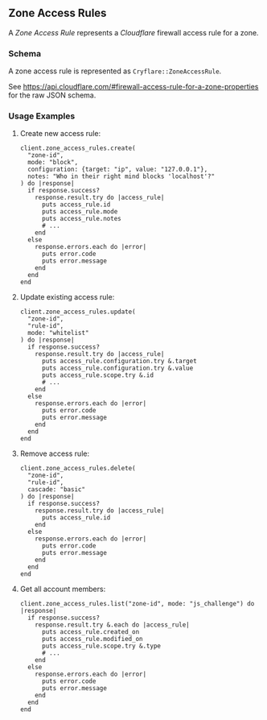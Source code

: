 ## Zone Access Rules

A *Zone Access Rule* represents a *Cloudflare* firewall access rule for a zone.

### Schema

A zone access rule is represented as `Cryflare::ZoneAccessRule`.

See https://api.cloudflare.com/#firewall-access-rule-for-a-zone-properties for the raw JSON schema.

### Usage Examples

1. Create new access rule:

   ```crystal
   client.zone_access_rules.create(
     "zone-id",
     mode: "block",
     configuration: {target: "ip", value: "127.0.0.1"},
     notes: "Who in their right mind blocks 'localhost'?"
   ) do |response|
     if response.success?
       response.result.try do |access_rule|
         puts access_rule.id
         puts access_rule.mode
         puts access_rule.notes
         # ...
       end
     else
       response.errors.each do |error|
         puts error.code
         puts error.message
       end
     end
   end
   ```

1. Update existing access rule:

   ```crystal
   client.zone_access_rules.update(
     "zone-id",
     "rule-id",
     mode: "whitelist"
   ) do |response|
     if response.success?
       response.result.try do |access_rule|
         puts access_rule.configuration.try &.target
         puts access_rule.configuration.try &.value
         puts access_rule.scope.try &.id
         # ...
       end
     else
       response.errors.each do |error|
         puts error.code
         puts error.message
       end
     end
   end
   ```

1. Remove access rule:

   ```crystal
   client.zone_access_rules.delete(
     "zone-id",
     "rule-id",
     cascade: "basic"
   ) do |response|
     if response.success?
       response.result.try do |access_rule|
         puts access_rule.id
       end
     else
       response.errors.each do |error|
         puts error.code
         puts error.message
       end
     end
   end
   ```

1. Get all account members:

   ```crystal
   client.zone_access_rules.list("zone-id", mode: "js_challenge") do |response|
     if response.success?
       response.result.try &.each do |access_rule|
         puts access_rule.created_on
         puts access_rule.modified_on
         puts access_rule.scope.try &.type
         # ...
       end
     else
       response.errors.each do |error|
         puts error.code
         puts error.message
       end
     end
   end
   ```
